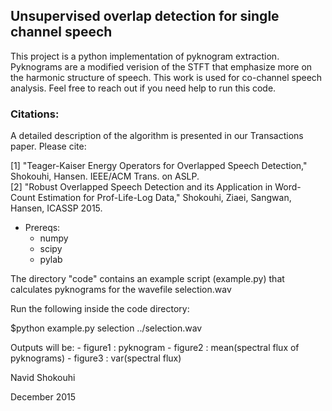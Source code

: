 ## Unsupervised overlap detection for single channel speech
This project is a python implementation of pyknogram extraction. 
Pyknograms are a modified verision of the STFT that emphasize more on
the harmonic structure of speech. 
This work is used for co-channel speech analysis. 
Feel free to reach out if you need help to run this code. 

### Citations:
A detailed description of the algorithm is presented in our Transactions paper. Please cite:

[1] "Teager-Kaiser Energy Operators for Overlapped Speech Detection," Shokouhi, Hansen. IEEE/ACM Trans. on ASLP. <br/>
[2] "Robust Overlapped Speech Detection and its Application in Word-Count Estimation for Prof-Life-Log Data," Shokouhi, Ziaei, Sangwan, Hansen, ICASSP 2015. <br/>

- Prereqs:
    - numpy
    - scipy
    - pylab

The directory "code" contains an example script (example.py) that calculates pyknograms 
for the wavefile selection.wav

Run the following inside the code directory:

$python example.py selection ../selection.wav

Outputs will be:
    - figure1 : pyknogram
    - figure2 : mean(spectral flux of pyknograms)
    - figure3 : var(spectral flux)

Navid Shokouhi

December 2015
